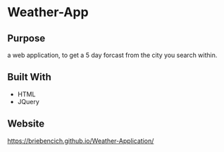 # Weather-App

## Purpose
a web application, to get a 5 day forcast from the city you search within. 

## Built With
* HTML
* JQuery

## Website
https://briebencich.github.io/Weather-Application/